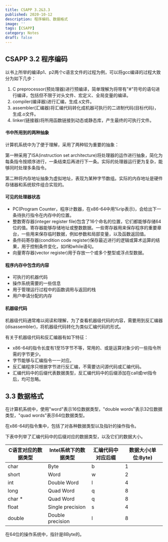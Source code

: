 ```yaml
---
title: CSAPP 3.2&3.3
published: 2020-10-12
description: 程序编码、数据格式
image: ''
tags: [CSAPP]
category: Notes
draft: false 
---
```




## CSAPP 3.2 程序编码

以书上所举的编译p1、p2两个c语言文件的过程为例，可以将gcc编译的过程大致分为如下几步：

1. C preprocessor(预处理器)进行预编译，简单理解为将带有"#"符号的语句进行编译，包括但不限于对头文件、宏定义、全局变量的编译。
2. compiler(编译器)进行汇编，生成.s文件。
3. assembler(汇编器)将汇编代码转化成机器可执行的二进制代码(目标代码)，生成.o文件。
4. linker(链接器)将所用函数链接到动态或静态库，产生最终的可执行文件。



#### 书中所用到的两种抽象

计算机系统中为了便于理解，采用了两种较为重要的抽象：

第一种采用了ISA(instruction set architecture)将处理器的运作进行抽象，简化为每条指令按顺序进行，一条结束后再进行下一条。实际的处理器运行更为复杂，能够同时处理多条指令。

第二种将内存地址抽象为虚拟地址，表现为某种字节数组。实际的内存地址是硬件存储器和系统软件组合实现的。



#### 可见的处理器状态

- PC(Program Counter，程序计数器，在x86-64中用%rip表示)，会给出下一条待执行指令在内存中的位置。
- 整数寄存器(integer register file)包含了16个命名的位置，它们都能够存储64位的值。寄存器能够存储地址或整数数据。一些寄存器用来保存程序的重要章台，一些用来保存临时数据，例如参数和局部变量，以及函数返回值。
- 条件码寄存器(condition code register)保存最近进行的逻辑或算术运算的结果，用于控制条件变化，如if和while语句。
- 向量寄存器(vector register)用于存放一个或多个整型或浮点型数据。



#### 程序内存中包含的内容

- 可执行的机器代码
- 操作系统需要的一些信息
- 用于管理运行过程中的函数调用与返回的栈
- 用户申请分配的内存



#### 机器级代码

机器级代码通常难以阅读和理解，为了查看机器级代码的内容，需要用到反汇编器(disassembler)，将机器级代码转化为类似汇编代码的形式。

有关于机器级代码和反汇编器有如下特征：

- x86-64的指令长度有1至15字节不等，常用的、或是运算对象少的一些指令所需的字节更少。
- 字节能够与汇编指令一一对应。
- 反汇编程序只根据字节进行反汇编，不需要访问源代码或汇编代码。
- 汇编代码中的后缀代表数据类型，反汇编代码中的后缀添加在call或ret指令后，均可忽略。



## 3.3 数据格式

在计算机系统中，使用"word"表示16位数据类型，"double words"表示32位数据类型，"quad words"表示64位数据类型。

在x86-64的指令集中，包括了对各种数据类型以及指针的操作指令。

下表中列举了汇编代码中的后缀对应的数据类型，以及它们的数据大小。

| C语言对应的数据类型 | Intel系统下的数据类型 | 汇编代码中对应后缀 | 数据大小(单位:Byte) |
| ------------------- | --------------------- | ------------------ | ------------------- |
| char                | Byte                  | b                  | 1                   |
| short               | Word                  | w                  | 2                   |
| int                 | Double Word           | l                  | 4                   |
| long                | Quad Word             | q                  | 8                   |
| char *              | Quad Word             | q                  | 8                   |
| float               | Single precision      | s                  | 4                   |
| double              | Double precision      | l                  | 8                   |

在64位的操作系统中，指针是8Byte的。

